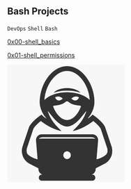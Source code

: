 ## Bash Projects
`DevOps` `Shell` `Bash`

[0x00-shell_basics](https://github.com/N3sh47/alx-system_engineering-devops/tree/master/0x00-shell_basics)


[0x01-shell_permissions](https://github.com/N3sh47/alx-system_engineering-devops/tree/master/0x01-shell_permissions)


![Middlechild47](https://github.com/N3sh47/alx-system_engineering-devops/blob/master/0x01-shell_permissions/awareness.jpg "MiddleChild47")
